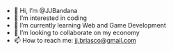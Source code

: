 - 👋 Hi, I’m @JJBandana
- 👀 I’m interested in coding
- 🌱 I’m currently learning Web and Game Development
- 💞️ I’m looking to collaborate on my economy
- 📫 How to reach me: jj.briasco@gmail.com

<!---
JJBandana/JJBandana is a ✨ special ✨ repository because its `README.md` (this file) appears on your GitHub profile.
You can click the Preview link to take a look at your changes.
--->
